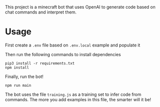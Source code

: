 This project is a minecraft bot that uses OpenAI to generate code based on chat commands and interpret them.

# Usage

First create a `.env` file based on `.env.local` example and populate it

Then run the following commands to install dependencies

```
pip3 install -r requirements.txt
npm install
```

Finally, run the bot!

```
npm run main
```

The bot uses the file `training.js` as a training set to infer code from commands.
The more you add examples in this file, the smarter will it be!
